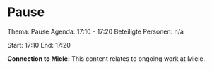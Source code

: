 # Pause
Thema: Pause
Agenda: 17:10 - 17:20
Beteiligte Personen: n/a

Start: 17:10
End: 17:20

**Connection to Miele:** This content relates to ongoing work at Miele.
